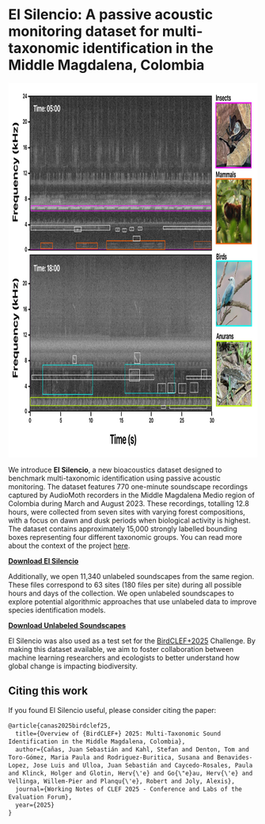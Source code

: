 # El Silencio: A passive acoustic monitoring dataset for multi-taxonomic identification in the Middle Magdalena, Colombia

<div align="center">
<img class="img-fluid" src="multitaxonomic.jpeg" alt="img-verification" width="755" height="755">
</div>

We introduce **El Silencio**, a new bioacoustics dataset designed to benchmark multi-taxonomic identification using passive acoustic monitoring. The dataset features 770 one-minute soundscape recordings captured by AudioMoth recorders in the Middle Magdalena Medio region of Colombia during March and August 2023. These recordings, totalling 12.8 hours, were collected from seven sites with varying forest compositions, with a focus on dawn and dusk periods when biological activity is highest. The dataset contains approximately 15,000 strongly labelled bounding boxes representing four different taxonomic groups. You can read more about the context of the project [here](https://experiment.com/u/oDaVbQ).


**[Download El Silencio](test)**

Additionally, we open 11,340 unlabeled soundscapes from the same region. These files correspond to 63 sites (180 files per site) during all possible hours and days of the collection. We open unlabeled soundscapes to explore potential algorithmic approaches that use unlabeled data to improve species identification models.

**[Download Unlabeled Soundscapes](test)**

El Silencio was also used as a test set for the [BirdCLEF+2025](https://www.kaggle.com/competitions/birdclef-2025) Challenge. By making this dataset available, we aim to foster collaboration between machine learning researchers and ecologists to better understand how global change is impacting biodiversity. 

## Citing this work

If you found El Silencio useful, please consider citing the paper:

```
@article{canas2025birdclef25,
  title={Overview of {BirdCLEF+} 2025: Multi-Taxonomic Sound Identification in the Middle Magdalena, Colombia},
  author={Cañas, Juan Sebastián and Kahl, Stefan and Denton, Tom and Toro-Gómez, Maria Paula and Rodriguez-Buritica, Susana and Benavides-Lopez, Jose Luis and Ulloa, Juan Sebastián and Caycedo-Rosales, Paula and Klinck, Holger and Glotin, Herv{\'e} and Go{\"e}au, Herv{\'e} and Vellinga, Willem-Pier and Planqu{\'e}, Robert and Joly, Alexis},
  journal={Working Notes of CLEF 2025 - Conference and Labs of the Evaluation Forum},
  year={2025}
}
```

